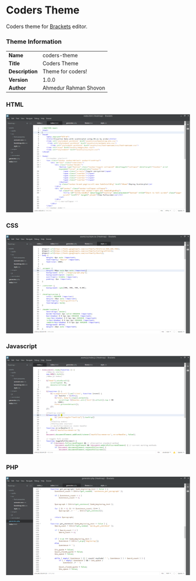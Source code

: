 Coders Theme
============
Coders theme for [Brackets](http://brackets.io) editor. 

<h3>
	<a id="information" class="anchor" href="#information" aria-hidden="true"><span class="octicon octicon-link"></span></a>Theme Information
</h3>

<table>
	<tr>
		<td><strong>Name</strong></td>
		<td>coders-theme</td>
	</tr>
	<tr>
		<td><strong>Title</strong></td>
		<td>Coders Theme</td>
	</tr>
	<tr>
		<td><strong>Description</strong></td>
		<td>Theme for coders!</td>
	</tr>
	<tr>
		<td><strong>Version</strong></td>
		<td>1.0.0</td>
	</tr>
	<tr>
		<td><strong>Author</strong></td>
		<td>Ahmedur Rahman Shovon </td>
	</tr>
</table>

### HTML
![HTML Screenshot](https://github.com/arsho/coders-theme/blob/master/screenshot/html.png)

### CSS
![CSS Screenshot](https://github.com/arsho/coders-theme/blob/master/screenshot/css.png)

### Javascript
![Javascript Screenshot](https://github.com/arsho/coders-theme/blob/master/screenshot/javascript.png)

### PHP
![PHP Screenshot](https://github.com/arsho/coders-theme/blob/master/screenshot/php.png)

